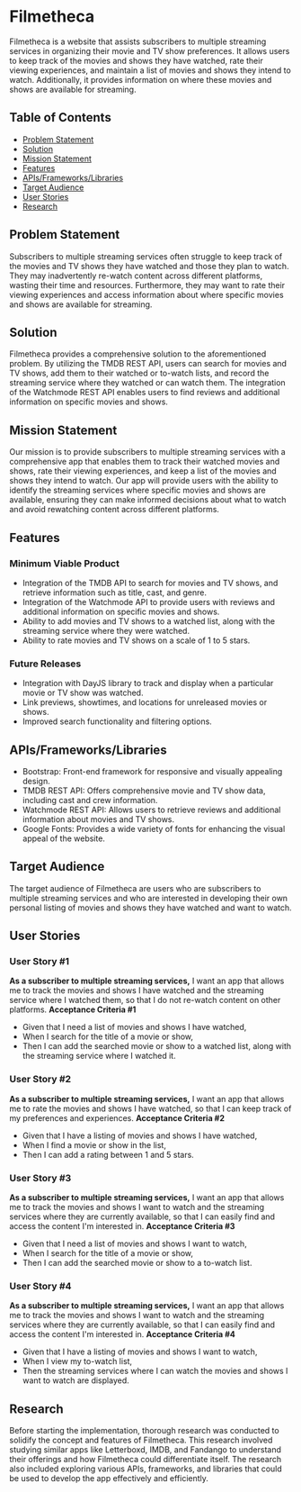 # Filmetheca
Filmetheca is a website that assists subscribers to multiple streaming services in organizing their movie and TV show preferences. It allows users to keep track of the movies and shows they have watched, rate their viewing experiences, and maintain a list of movies and shows they intend to watch. Additionally, it provides information on where these movies and shows are available for streaming.
## Table of Contents
- [Problem Statement](#problem-statement)
- [Solution](#solution)
- [Mission Statement](#mission-statement)
- [Features](#features)
- [APIs/Frameworks/Libraries](#apis-frameworks-libraries)
- [Target Audience](#target-audience)
- [User Stories](#user-stories)
- [Research](#research)
## Problem Statement
Subscribers to multiple streaming services often struggle to keep track of the movies and TV shows they have watched and those they plan to watch. They may inadvertently re-watch content across different platforms, wasting their time and resources. Furthermore, they may want to rate their viewing experiences and access information about where specific movies and shows are available for streaming.
## Solution
Filmetheca provides a comprehensive solution to the aforementioned problem. By utilizing the TMDB REST API, users can search for movies and TV shows, add them to their watched or to-watch lists, and record the streaming service where they watched or can watch them. The integration of the Watchmode REST API enables users to find reviews and additional information on specific movies and shows.
## Mission Statement
Our mission is to provide subscribers to multiple streaming services with a comprehensive app that enables them to track their watched movies and shows, rate their viewing experiences, and keep a list of the movies and shows they intend to watch. Our app will provide users with the ability to identify the streaming services where specific movies and shows are available, ensuring they can make informed decisions about what to watch and avoid rewatching content across different platforms.
## Features
### Minimum Viable Product
- Integration of the TMDB API to search for movies and TV shows, and retrieve information such as title, cast, and genre.
- Integration of the Watchmode API to provide users with reviews and additional information on specific movies and shows.
- Ability to add movies and TV shows to a watched list, along with the streaming service where they were watched.
- Ability to rate movies and TV shows on a scale of 1 to 5 stars.
### Future Releases
- Integration with DayJS library to track and display when a particular movie or TV show was watched.
- Link previews, showtimes, and locations for unreleased movies or shows.
- Improved search functionality and filtering options.
## APIs/Frameworks/Libraries
- Bootstrap: Front-end framework for responsive and visually appealing design.
- TMDB REST API: Offers comprehensive movie and TV show data, including cast and crew information.
- Watchmode REST API: Allows users to retrieve reviews and additional information about movies and TV shows.
- Google Fonts: Provides a wide variety of fonts for enhancing the visual appeal of the website.
## Target Audience
The target audience of Filmetheca are users who are subscribers to multiple streaming services and who are interested in developing their own personal listing of movies and shows they have watched and want to watch.
## User Stories
### User Story #1
**As a subscriber to multiple streaming services,** I want an app that allows me to track the movies and shows I have watched and the streaming service where I watched them, so that I do not re-watch content on other platforms.
**Acceptance Criteria #1**
- Given that I need a list of movies and shows I have watched,
- When I search for the title of a movie or show,
- Then I can add the searched movie
 or show to a watched list, along with the streaming service where I watched it.
### User Story #2
**As a subscriber to multiple streaming services,** I want an app that allows me to rate the movies and shows I have watched, so that I can keep track of my preferences and experiences.
**Acceptance Criteria #2**
- Given that I have a listing of movies and shows I have watched,
- When I find a movie or show in the list,
- Then I can add a rating between 1 and 5 stars.
### User Story #3
**As a subscriber to multiple streaming services,** I want an app that allows me to track the movies and shows I want to watch and the streaming services where they are currently available, so that I can easily find and access the content I'm interested in.
**Acceptance Criteria #3**
- Given that I need a list of movies and shows I want to watch,
- When I search for the title of a movie or show,
- Then I can add the searched movie or show to a to-watch list.
### User Story #4
**As a subscriber to multiple streaming services,** I want an app that allows me to track the movies and shows I want to watch and the streaming services where they are currently available, so that I can easily find and access the content I'm interested in.
**Acceptance Criteria #4**
- Given that I have a listing of movies and shows I want to watch,
- When I view my to-watch list,
- Then the streaming services where I can watch the movies and shows I want to watch are displayed.
## Research
Before starting the implementation, thorough research was conducted to solidify the concept and features of Filmetheca. This research involved studying similar apps like Letterboxd, IMDB, and Fandango to understand their offerings and how Filmetheca could differentiate itself. The research also included exploring various APIs, frameworks, and libraries that could be used to develop the app effectively and efficiently.
